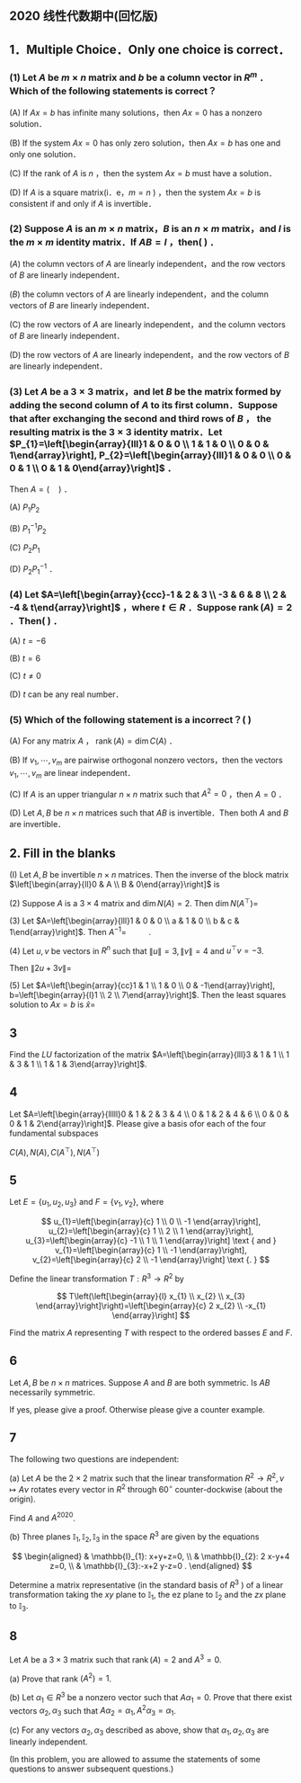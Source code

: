 ## 2020 线性代数期中(回忆版)

## 1．Multiple Choice．Only one choice is correct．

### (1) Let $A$ be $m \times n$ matrix and $b$ be a column vector in $R^{m}$ ．Which of the following statements is correct？

(A) If $A x=b$ has infinite many solutions，then $A x=0$ has a nonzero solution．

(B) If the system $A x=0$ has only zero solution，then $Ax=b$ has one and only one solution．

(C) If the rank of $A$ is $n$ ，then the system $A x=b$ must have a solution．

(D) If $A$ is a square matrix(i．e，$m=n$ ) ，then the system $A x=b$ is consistent if and only if $A$ is invertible．

### (2) Suppose $A$ is an $m \times n$ matrix，$B$ is an $n \times m$ matrix，and $I$ is the $m \times m$ identity matrix．If $A B=I$ ，then( ) ．

$(A)$ the column vectors of $A$ are linearly independent，and the row vectors of $B$ are linearly independent．

$(B)$ the column vectors of $A$ are linearly independent，and the column vectors of $B$ are linearly independent．

(C) the row vectors of $A$ are linearly independent，and the column vectors of $B$ are linearly independent．

(D) the row vectors of $A$ are linearly independent，and the row vectors of $B$ are linearly independent．

### (3) Let $A$ be a $3 \times 3$ matrix，and let $B$ be the matrix formed by adding the second column of $A$ to its first column．Suppose that after exchanging the second and third rows of $B$ ， the resulting matrix is the $3 \times 3$ identity matrix．Let $P_{1}=\left[\begin{array}{lll}1 & 0 & 0 \\ 1 & 1 & 0 \\ 0 & 0 & 1\end{array}\right], P_{2}=\left[\begin{array}{lll}1 & 0 & 0 \\ 0 & 0 & 1 \\ 0 & 1 & 0\end{array}\right]$ ．

Then $A=( \quad )$ ．

(A) $P_{1} P_{2}$

(B) $P_{1}^{-1} P_{2}$

(C) $P_{2} P_{1}$

(D) $P_{2} P_{1}^{-1}$ ．

### (4) Let $A=\left[\begin{array}{ccc}-1 & 2 & 3 \\ -3 & 6 & 8 \\ 2 & -4 & t\end{array}\right]$ ，where $t \in R$ ．Suppose $\operatorname{rank}(A)=2$ ．Then( ) ．

(A) $t=-6$

(B) $t=6$

(C) $t \neq 0$

(D) $t$ can be any real number．

### (5) Which of the following statement is a incorrect？( )

(A) For any matrix $A$ ， $\operatorname{rank}(A)=\operatorname{dim} C(A)$ ．

(B) If $v_{1}, \cdots, v_{m}$ are pairwise orthogonal nonzero vectors，then the vectors $v_{1}, \cdots, v_{m}$ are linear independent．

(C) If $A$ is an upper triangular $n \times n$ matrix such that $A^{2}=0$ ，then $A=0$ ．

(D) Let $A, B$ be $n \times n$ matrices such that $A B$ is invertible．Then both $A$ and $B$ are invertible．

## 2. Fill in the blanks

(I) Let $A, B$ be invertible $n \times n$ matrices. Then the inverse of the block matrix $\left[\begin{array}{ll}0 & A \\ B & 0\end{array}\right]$ is $\qquad$

(2) Suppose $A$ is a $3 \times 4$ matrix and $\operatorname{dim} N(A)=2$. Then $\operatorname{dim} N\left(A^{\top}\right)=$ $\qquad$

(3) Let $A=\left[\begin{array}{lll}1 & 0 & 0 \\ a & 1 & 0 \\ b & c & 1\end{array}\right]$. Then $A^{-1}=$ $\qquad$ .

(4) Let $u, v$ be vectors in $R^{n}$ such that $\|u\|=3,\|v\|=4$ and $u^{\top} v=-3$.

Then $\|2 u+3 v\|=$

(5) Let $A=\left[\begin{array}{cc}1 & 1 \\ 1 & 0 \\ 0 & -1\end{array}\right], b=\left[\begin{array}{l}1 \\ 2 \\ 7\end{array}\right]$. Then the least squares solution to $A x=b$ is $\hat{x}=$ $\qquad$

## 3

Find the $L U$ factorization of the matrix $A=\left[\begin{array}{lll}3 & 1 & 1 \\ 1 & 3 & 1 \\ 1 & 1 & 3\end{array}\right]$.

## 4

Let $A=\left[\begin{array}{lllll}0 & 1 & 2 & 3 & 4 \\ 0 & 1 & 2 & 4 & 6 \\ 0 & 0 & 0 & 1 & 2\end{array}\right]$. Please give a basis ofor each of the four fundamental subspaces

$C(A), N(A), C\left(A^{\top}\right), N\left(A^{\top}\right)$

## 5

Let $E=\left\{u_{1}, u_{2}, u_{3}\right\}$ and $F=\left\{v_{1}, v_{2}\right\}$, where

$$
u_{1}=\left[\begin{array}{c}
1 \\
0 \\
-1
\end{array}\right], u_{2}=\left[\begin{array}{c}
1 \\
2 \\
1
\end{array}\right], u_{3}=\left[\begin{array}{c}
-1 \\
1 \\
1
\end{array}\right] \text { and } v_{1}=\left[\begin{array}{c}
1 \\
-1
\end{array}\right], v_{2}=\left[\begin{array}{c}
2 \\
-1
\end{array}\right] \text {. }
$$

Define the linear transformation $T: R^{3} \rightarrow R^{2}$ by

$$
T\left(\left[\begin{array}{l}
x_{1} \\
x_{2} \\
x_{3}
\end{array}\right]\right)=\left[\begin{array}{c}
2 x_{2} \\
-x_{1}
\end{array}\right]
$$

Find the matrix $A$ representing $T$ with respect to the ordered basses $E$ and $F$.

## 6

Let $A, B$ be $n \times n$ matrices. Suppose $A$ and $B$ are both symmetric. Is $A B$ necessarily symmetric.

If yes, please give a proof. Otherwise please give a counter example.

## 7

The following two questions are independent:

(a) Let $A$ be the $2 \times 2$ matrix such that the linear transformation $R^{2} \rightarrow R^{2}, \nu \mapsto A \nu$ rotates every vector in $R^{2}$ through $60^{\circ}$ counter-dockwise (about the origin).

Find $A$ and $A^{2020}$.

(b) Three planes $\mathbb{I}_{1}, \mathbb{I}_{2}, \mathbb{I}_{3}$ in the space $R^{3}$ are given by the equations

$$
\begin{aligned}
& \mathbb{I}_{1}: x+y+z=0, \\
& \mathbb{I}_{2}: 2 x-y+4 z=0, \\
& \mathbb{I}_{3}:-x+2 y-z=0 .
\end{aligned}
$$

Determine a matrix representative (in the standard basis of $R^{3}$ ) of a linear transformation taking the $x y$ plane to $\mathbb{I}_{1}$, the ez plane to $\mathbb{I}_{2}$ and the $z x$ plane to $\mathbb{I}_{3}$.

## 8

Let $A$ be a $3 \times 3$ matrix such that $\operatorname{rank}(A)=2$ and $A^{3}=0$.

(a) Prove that rank $\left(A^{2}\right)=1$.

(b) Let $\alpha_{1} \in R^{3}$ be a nonzero vector such that $A \alpha_{1}=0$. Prove that there exist vectors $\alpha_{2}, \alpha_{3}$ such that $A \alpha_{2}=\alpha_{1}, A^{2} \alpha_{3}=\alpha_{1}$.

(c) For any vectors $\alpha_{2}, \alpha_{3}$ described as above, show that $\alpha_{1}, \alpha_{2}, \alpha_{3}$ are linearly independent.

(In this problem, you are allowed to assume the statements of some questions to answer subsequent questions.)
